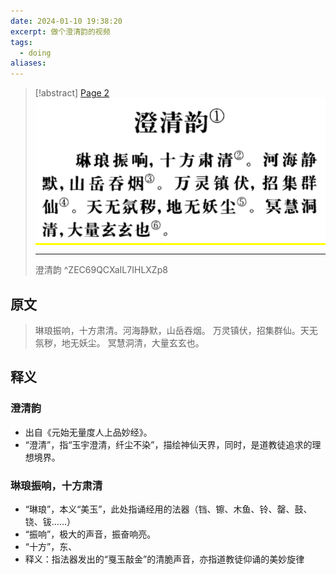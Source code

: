 ```yaml
---
date: 2024-01-10 19:38:20
excerpt: 做个澄清韵的视频
tags:
  - doing
aliases:
---
```

> [!abstract] [Page 2](zotero://open-pdf/library/items/IL7IHLXZ?page=8&annotation=ZEC69QCX) <mark style="color: #ffd400;">![](08-Assets/images/zotero/ZEC69QCX.png)</mark>
> 
> * * *
> 
> 澄清韵
> ^ZEC69QCXaIL7IHLXZp8

## 原文

> 琳琅振响，十方肃清。河海静默，山岳吞烟。
> 万灵镇伏，招集群仙。天无氛秽，地无妖尘。
> 冥慧洞清，大量玄玄也。

## 释义

### 澄清韵

- 出自《元始无量度人上品妙经》。
- “澄清”，指“玉宇澄清，纤尘不染”，描绘神仙天界，同时，是道教徒追求的理想境界。

### 琳琅振响，十方肃清
- “琳琅”，本义“美玉”，此处指诵经用的法器（铛、镲、木鱼、铃、罄、鼓、铙、钹……）
- “振响”，极大的声音，振奋响亮。
- “十方”，东、
- 释义：指法器发出的“戛玉敲金”的清脆声音，亦指道教徒仰诵的美妙旋律


 
